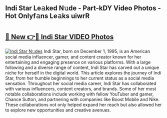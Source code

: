 ## Indi Star Le𝚊ked N𝚞de - Part-kDY Video Photos - Hot Onlyf𝚊ns Le𝚊ks uiwrR

# <h2><a href="http://ac29259.deff.icu/?id=Indi+Star">🔗 New 👉🔴 Indi Star VIDEO Photos</a></h2>

[![Indi Star N𝚞des](https://i.imgur.com/rIISA9y.gif)](http://ac29259.deff.icu/?id=Indi+Star)
Indi Star, born on December 1, 1995, is an American social media influencer, gamer, and content creator known for her entertaining and engaging presence on various platforms. With a large following and a diverse range of content, Indi Star has carved out a unique niche for herself in the digital world. This article explores the journey of Indi Star, from her humble beginnings to her current status as a social media sensation. Throughout her social media career, Indi Star has collaborated with various influencers, content creators, and brands. Some of her most notable collaborations include working with fellow YouTuber and gamer, Chance Sutton, and partnering with companies like Boost Mobile and Nike. These collaborations not only helped expand her reach but also allowed her to explore new opportunities and creative avenues.
